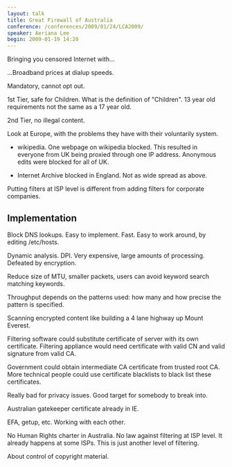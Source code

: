 ```yaml
---
layout: talk
title: Great Firewall of Australia
conference: /conferences/2009/01/24/LCA2009/
speaker: Aeriana Lee
begin: 2009-01-19 14:20
---
```

Bringing you censored Internet with...

...Broadband prices at dialup speeds.

Mandatory, cannot opt out.

1st Tier, safe for Children. What is the definition of "Children". 13 year old
requirements not the same as a 17 year old.

2nd Tier, no illegal content.

Look at Europe, with the problems they have with their voluntarily system.

* wikipedia. One webpage on wikipedia blocked. This resulted in everyone from UK being
proxied through one IP address. Anonymous edits were blocked for all of UK.

* Internet Archive blocked in England. Not as wide spread as above.

Putting filters at ISP level is different from adding filters for corporate companies.

## Implementation

Block DNS lookups. Easy to implement. Fast. Easy to work around, by editing /etc/hosts.

Dynamic analysis. DPI. Very expensive, large amounts of processing. Defeated by encryption.

Reduce size of MTU, smaller packets, users can avoid keyword search matching keywords.

Throughput depends on the patterns used: how many and how precise the pattern
is specified.

Scanning encrypted content like building a 4 lane highway up Mount Everest.

Filtering software could substitute certificate of server with its own
certificate. Filtering appliance would need certificate with valid CN and valid
signature from valid CA.

Government could obtain intermediate CA certificate from trusted root CA. More
technical people could use certificate blacklists to black list these
certificates.

Really bad for privacy issues. Good target for somebody to break into.

Australian gatekeeper certificate already in IE.

EFA, getup, etc. Working with each other.

No Human Rights charter in Australia. No law against filtering at ISP level. It
already happens at some ISPs. This is just another level of filtering.

About control of copyright material.

